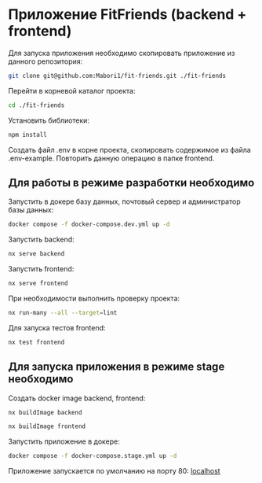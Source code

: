 # Приложение FitFriends (backend + frontend)

Для запуска приложения необходимо
скопировать приложение из данного репозитория:

```bash
git clone git@github.com:Mabori1/fit-friends.git ./fit-friends
```

Перейти в корневой каталог проекта:

```bash
cd ./fit-friends
```

Установить библиотеки:

```bash
npm install
```

Создать файл .env в корне проекта, скопировать содержимое из файла .env-example.
Повторить данную операцию в папке frontend.

## Для работы в режиме разработки необходимо

Запустить в докере базу данных, почтовый сервер и администратор базы данных:

```bash
docker compose -f docker-compose.dev.yml up -d
```

Запустить backend:

```bash
nx serve backend
```

Запустить frontend:

```bash
nx serve frontend
```

При необходимости выполнить проверку проекта:

```bash
nx run-many --all --target=lint
```

Для запуска тестов frontend:

```bash
nx test frontend
```

## Для запуска приложения в режиме stage необходимо

Создать docker image backend, frontend:

```bash
nx buildImage backend
```

```bash
nx buildImage frontend
```

Запустить приложение в докере:

```bash
docker compose -f docker-compose.stage.yml up -d
```

Приложение запускается по умолчанию на порту 80: [localhost](http://localhost:80)
